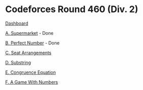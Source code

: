 # Codeforces Round 460 (Div. 2)

[Dashboard](https://codeforces.com/contest/919)

[A. Supermarket](https://codeforces.com/contest/919/problem/A) - Done

[B. Perfect Number](https://codeforces.com/contest/919/problem/B) - Done

[C. Seat Arrangements](https://codeforces.com/contest/919/problem/C)

[D. Substring](https://codeforces.com/contest/919/problem/D)

[E. Congruence Equation](https://codeforces.com/contest/919/problem/E)

[F. A Game With Numbers](https://codeforces.com/contest/919/problem/F)
